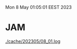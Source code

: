 Mon  8 May 01:05:01 EEST 2023
# JAM
<a href='./cache/202305/08_01.log'>./cache/202305/08_01.log</a>
